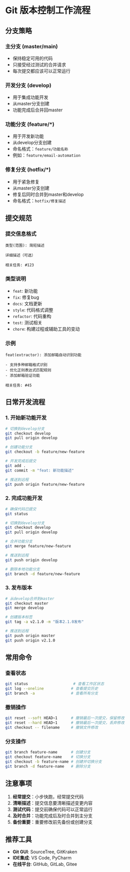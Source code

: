 # Git 版本控制工作流程

## 分支策略

### 主分支 (master/main)
- 保持稳定可用的代码
- 只接受经过测试的合并请求
- 每次提交都应该可以正常运行

### 开发分支 (develop)
- 用于集成功能开发
- 从master分支创建
- 功能完成后合并回master

### 功能分支 (feature/*)
- 用于开发新功能
- 从develop分支创建
- 命名格式：`feature/功能名称`
- 例如：`feature/email-automation`

### 修复分支 (hotfix/*)
- 用于紧急修复
- 从master分支创建
- 修复后同时合并到master和develop
- 命名格式：`hotfix/修复描述`

## 提交规范

### 提交信息格式
```
类型(范围): 简短描述

详细描述（可选）

相关任务: #123
```

### 类型说明
- `feat`: 新功能
- `fix`: 修复bug
- `docs`: 文档更新
- `style`: 代码格式调整
- `refactor`: 代码重构
- `test`: 测试相关
- `chore`: 构建过程或辅助工具的变动

### 示例
```
feat(extractor): 添加邮箱自动识别功能

- 支持多种邮箱格式识别
- 优化正则表达式匹配规则
- 添加邮箱验证功能

相关任务: #45
```

## 日常开发流程

### 1. 开始新功能开发
```bash
# 切换到develop分支
git checkout develop
git pull origin develop

# 创建功能分支
git checkout -b feature/new-feature

# 开发完成后提交
git add .
git commit -m "feat: 新功能描述"

# 推送到远程
git push origin feature/new-feature
```

### 2. 完成功能开发
```bash
# 确保代码已提交
git status

# 切换到develop分支
git checkout develop
git pull origin develop

# 合并功能分支
git merge feature/new-feature

# 推送到远程
git push origin develop

# 删除本地功能分支
git branch -d feature/new-feature
```

### 3. 发布版本
```bash
# 从develop合并到master
git checkout master
git merge develop

# 创建版本标签
git tag -a v2.1.0 -m "版本2.1.0发布"

# 推送到远程
git push origin master
git push origin v2.1.0
```

## 常用命令

### 查看状态
```bash
git status                    # 查看工作区状态
git log --oneline            # 查看提交历史
git branch -a                # 查看所有分支
```

### 撤销操作
```bash
git reset --soft HEAD~1      # 撤销最后一次提交，保留修改
git reset --hard HEAD~1      # 撤销最后一次提交，丢弃修改
git checkout -- filename     # 撤销文件修改
```

### 分支操作
```bash
git branch feature-name      # 创建分支
git checkout feature-name    # 切换分支
git checkout -b feature-name # 创建并切换分支
git branch -d feature-name   # 删除分支
```

## 注意事项

1. **经常提交**：小步快跑，经常提交代码
2. **清晰描述**：提交信息要清晰描述变更内容
3. **测试代码**：提交前确保代码可以正常运行
4. **及时合并**：功能完成后及时合并到主分支
5. **备份重要**：重要修改前先备份或创建分支

## 推荐工具

- **Git GUI**: SourceTree, GitKraken
- **IDE集成**: VS Code, PyCharm
- **在线平台**: GitHub, GitLab, Gitee 